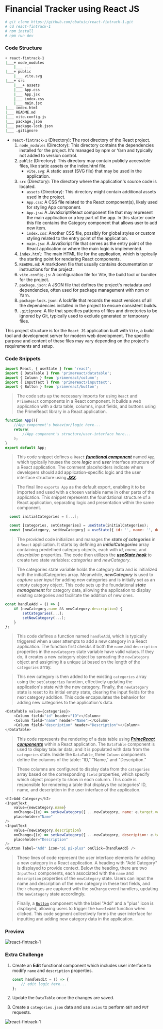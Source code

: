 # Financial Tracker using React JS

```bash
# git clone https://github.com/cbatuic/react-fintrack-1.git
# cd react-fintrack-1
# npm install
# npm run dev
```

### Code Structure
```bash
+ react-fintrack-1
|___+ node_modules
    |___ ...
|___+ public
    |___ vite.svg
|___+ src
    |___+ assets
    |___ App.css
    |___ App.jsx
    |___ index.css
    |___ main.jsx
|___ index.html
|___ README.md
|___ vite.config.js
|___ package.json
|___ package-lock.json
|___ .gitignore
```
* ```react-fintrack-1``` (Directory): The root directory of the React project.
    1. ```node_modules``` (Directory): This directory contains the dependencies installed for the project. It's managed by npm or Yarn and typically not added to version control.
    2. ```public``` (Directory): This directory may contain publicly accessible files, like static assets or the index.html file.
        * ```vite.svg```: A static asset (SVG file) that may be used in the application.
    3. ```src``` (Directory): The directory where the application's source code is located.
        * ```assets``` (Directory): This directory might contain additional assets used in the project.
        * ```App.css```: A CSS file related to the React component(s), likely used for styling App component.
        * ```App.jsx```: A JavaScript/React component file that may represent the main application or a key part of the app. In this starter code this file contains the Category component that allows user to add new item.
        * ```index.css```: Another CSS file, possibly for global styles or custom styling related to the entry point of the application.
        * ```main.jsx```: A JavaScript file that serves as the entry point of the React application or where the main logic is implemented.
    4. ```index.html```: The main HTML file for the application, which is typically the starting point for rendering React components.
    5. ```README.md```: A markdown file that usually contains documentation or instructions for the project.
    6. ```vite.config.js```: A configuration file for Vite, the build tool or bundler for the project.
    7. ```package.json```: A JSON file that defines the project's metadata and dependencies, often used for package management with npm or Yarn.
    8. ```package-lock.json```: A lockfile that records the exact versions of all the dependencies installed in the project to ensure consistent builds.
    9. ```.gitignore```: A file that specifies patterns of files and directories to be ignored by Git, typically used to exclude generated or temporary files.

This project structure is for the ```React JS``` application built with ```Vite```, a build tool and development server for modern web development. The specific purpose and content of these files may vary depending on the project's requirements and setup.

### Code Snippets

```js
import React, { useState } from 'react';
import { DataTable } from 'primereact/datatable';
import { Column } from 'primereact/column';
import { InputText } from 'primereact/inputtext';
import { Button } from 'primereact/button';
```
> The code sets up the necessary imports for using ```React``` and ```PrimeReact``` components in a React component. It builds a web application with a data table, columns, input fields, and buttons using the PrimeReact library in a React application. 

```js
function App(){
    //App component's behavior/logic here...
    return(
        //App component's structure/user-interface here...
    );
}
export default App;
```
> This code snippet defines a ```React``` [***functional component***](https://react.dev/learn/keeping-components-pure#purity-components-as-formulas) named ```App```, which typically houses the core ***logic*** and ***user*** interface structure of a React application. The comment placeholders indicate where developers should add application-specific logic and the user interface structure using [***JSX***](https://react.dev/learn/writing-markup-with-jsx). 

> The final line ```exports App``` as the default export, enabling it to be imported and used with a chosen variable name in other parts of the application. This snippet represents the foundational structure of a React application, separating logic and presentation within the same component.

```js
  const initialCategories = [...];

  const [categories, setCategories] = useState(initialCategories);
  const [newCategory, setNewCategory] = useState({ id: '', name: '', description: '' });

```
> The provided code initializes and manages the ***state of categories*** in a ```React``` application. It starts by defining an ***initialCategories*** array containing predefined category objects, each with *id*, *name*, and *description* properties. The code then utilizes the [***useState hook***](https://react.dev/reference/react#state-hooks) to create two state variables: *categories* and *newCategory*. 

> The categories state variable holds the category data and is initialized with the initialCategories array. Meanwhile, ***newCategory*** is used to *capture user input* for adding new categories and is initially set as an empty category object. This code sets up the foundational ***state management*** for category data, allowing the application to display existing categories and facilitate the addition of new ones.

```js
const handleAdd = () => {
    if (newCategory.name && newCategory.description) {
        setCategories(...);
        setNewCategory(...);
    }
};
```
> This code defines a function named `handleAdd`, which is typically triggered when a user attempts to add a new category in a React application. The function first checks if both the `name` and `description` properties in the `newCategory` state variable have valid values. If they do, it creates a new category object by spreading the `newCategory` object and assigning it a unique `id` based on the length of the `categories` array. 

> This new category is then added to the existing `categories` array using the `setCategories` function, effectively updating the application's state with the new category. Finally, the `newCategory` state is reset to its initial empty state, clearing the input fields for the next category addition. This code encapsulates the behavior for adding new categories to the application's data.

```js
<DataTable value={categories}>
    <Column field="id" header="ID"></Column>
    <Column field="name" header="Name"></Column>
    <Column field="description" header="Description"></Column>
</DataTable>
```
> This code represents the rendering of a data table using [***PrimeReact components***](https://primereact.org/datatable/) within a React application. The `DataTable` component is used to display tabular data, and it is populated with data from the `categories` state. Inside the `DataTable`, three `Column` components define the columns of the table: "ID," "Name," and "Description." 

> These columns are configured to display data from the `categories` array based on the corresponding `field` properties, which specify which object property to show in each column. This code is responsible for rendering a table that displays the categories' ID, name, and description in the user interface of the application.

```js
<h2>Add Category</h2>
<InputText
    value={newCategory.name}
    onChange={(e) => setNewCategory({ ...newCategory, name: e.target.value })}
    placeholder="Name"
/>
<InputText
    value={newCategory.description}
    onChange={(e) => setNewCategory({ ...newCategory, description: e.target.value })}
    placeholder="Description"
/>
<Button label="Add" icon="pi pi-plus" onClick={handleAdd} />
```
> These lines of code represent the user interface elements for adding a new category in a React application. A heading with "Add Category" is displayed to provide context. Below the heading, there are two `InputText` components, each associated with the `name` and `description` properties of the `newCategory` state. Users can input the name and description of the new category in these text fields, and their changes are captured with the `onChange` event handlers, updating the `newCategory` state accordingly. 

> Finally, a [`Button`](https://primereact.org/button/) component with the label "Add" and a "plus" icon is displayed, allowing users to trigger the `handleAdd` function when clicked. This code segment collectively forms the user interface for inputting and adding new category data in the application.

### Preview

![react-fintrack-1](./fintrack-react-1.gif)

### Extra Challenge
1. Create an **Edit** functional component which includes user interface to modify ```name``` and ```description``` properties.

    ```js
    const handleEdit = () => {
        // edit logic here...
    };
    ```

2. Update the ```DataTable``` once the changes are saved.
3. Create a ```categories.json``` data and use ```axios``` to perform ```GET``` and ```PUT``` requests.

![react-fintrack-1](./fintrack-react-1-challenge.gif)
